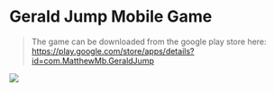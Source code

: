 # Gerald Jump Mobile Game
>The game can be downloaded from the google play store here: https://play.google.com/store/apps/details?id=com.MatthewMb.GeraldJump
<img src="https://lh3.googleusercontent.com/5H_6uwSjxNRakVIUQwEXpCW-nMuqjU4iG8PIMj7kpTbQvedOAMZXdaY98JIp5llknvo=w1903-h891-rw" align="center">